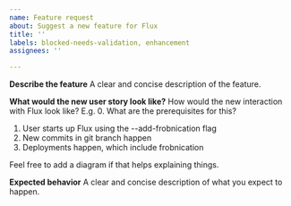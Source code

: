 ```yaml
---
name: Feature request
about: Suggest a new feature for Flux
title: ''
labels: blocked-needs-validation, enhancement
assignees: ''

---
```


**Describe the feature**
A clear and concise description of the feature.

**What would the new user story look like?**
How would the new interaction with Flux look like? E.g.
0. What are the prerequisites for this?
1. User starts up Flux using the --add-frobnication flag
2. New commits in git branch happen
3. Deployments happen, which include frobnication

Feel free to add a diagram if that helps explaining things.

**Expected behavior**
A clear and concise description of what you expect to happen.
